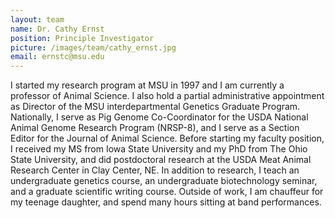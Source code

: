```yaml
---
layout: team
name: Dr. Cathy Ernst
position: Principle Investigator
picture: /images/team/cathy_ernst.jpg
email: ernstc@msu.edu
---
```


I started my research program at MSU in 1997 and I am currently a professor of Animal Science.  I also hold a partial administrative appointment as Director of the MSU interdepartmental Genetics Graduate Program.  Nationally, I serve as Pig Genome Co-Coordinator for the USDA National Animal Genome Research Program (NRSP-8), and I serve as a Section Editor for the Journal of Animal Science. Before starting my faculty position, I received my MS from Iowa State University and my PhD from The Ohio State University, and did postdoctoral research at the USDA Meat Animal Research Center in Clay Center, NE. In addition to research, I teach an undergraduate genetics course, an undergraduate biotechnology seminar, and a graduate scientific writing course. Outside of work, I am chauffeur for my teenage daughter, and spend many hours sitting at band performances.
